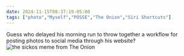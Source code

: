 ```yaml
---
date: 2024-11-15T08:37:19-05:00
tags: ["photo","Myself","POSSE","The Onion","Siri Shortcuts"]
---
```

Guess who delayed his morning run to throw together a workflow for posting photos to social media through his website?
![the sickos meme from The Onion](/2024-11-15-sickos.JPEG)